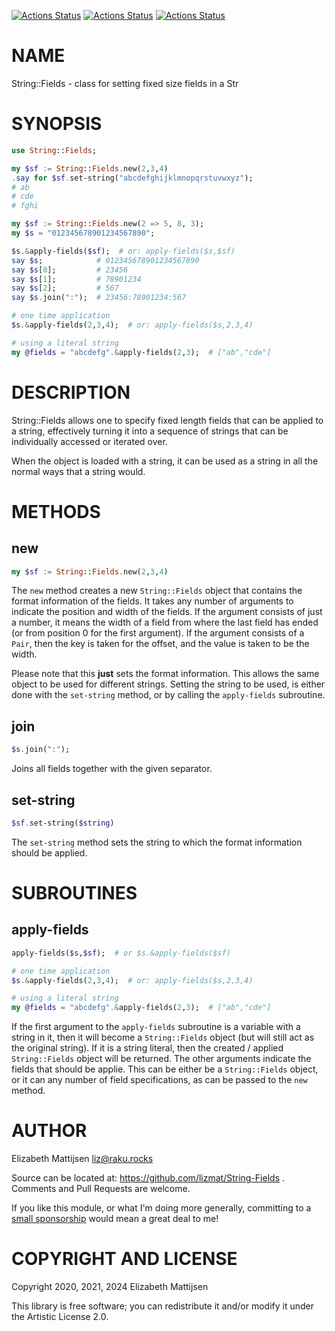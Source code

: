 [![Actions Status](https://github.com/lizmat/String-Fields/actions/workflows/linux.yml/badge.svg)](https://github.com/lizmat/String-Fields/actions) [![Actions Status](https://github.com/lizmat/String-Fields/actions/workflows/macos.yml/badge.svg)](https://github.com/lizmat/String-Fields/actions) [![Actions Status](https://github.com/lizmat/String-Fields/actions/workflows/windows.yml/badge.svg)](https://github.com/lizmat/String-Fields/actions)

NAME
====

String::Fields - class for setting fixed size fields in a Str

SYNOPSIS
========

```raku
use String::Fields;

my $sf := String::Fields.new(2,3,4)
.say for $sf.set-string("abcdefghijklmnopqrstuvwxyz");
# ab
# cde
# fghi

my $sf := String::Fields.new(2 => 5, 8, 3);
my $s = "012345678901234567890";

$s.&apply-fields($sf);  # or: apply-fields($s,$sf)
say $s;            # 012345678901234567890
say $s[0];         # 23456
say $s[1];         # 78901234
say $s[2];         # 567
say $s.join(":");  # 23456:78901234:567

# one time application
$s.&apply-fields(2,3,4);  # or: apply-fields($s,2,3,4)

# using a literal string
my @fields = "abcdefg".&apply-fields(2,3);  # ["ab","cde"]
```

DESCRIPTION
===========

String::Fields allows one to specify fixed length fields that can be applied to a string, effectively turning it into a sequence of strings that can be individually accessed or iterated over.

When the object is loaded with a string, it can be used as a string in all the normal ways that a string would.

METHODS
=======

new
---

```raku
my $sf := String::Fields.new(2,3,4)
```

The `new` method creates a new `String::Fields` object that contains the format information of the fields. It takes any number of arguments to indicate the position and width of the fields. If the argument consists of just a number, it means the width of a field from where the last field has ended (or from position 0 for the first argument). If the argument consists of a `Pair`, then the key is taken for the offset, and the value is taken to be the width.

Please note that this **just** sets the format information. This allows the same object to be used for different strings. Setting the string to be used, is either done with the `set-string` method, or by calling the `apply-fields` subroutine.

join
----

```raku
$s.join(":");
```

Joins all fields together with the given separator.

set-string
----------

```raku
$sf.set-string($string)
```

The `set-string` method sets the string to which the format information should be applied.

SUBROUTINES
===========

apply-fields
------------

```raku
apply-fields($s,$sf);  # or $s.&apply-fields($sf)

# one time application
$s.&apply-fields(2,3,4);  # or: apply-fields($s,2,3,4)

# using a literal string
my @fields = "abcdefg".&apply-fields(2,3);  # ["ab","cde"]
```

If the first argument to the `apply-fields` subroutine is a variable with a string in it, then it will become a `String::Fields` object (but will still act as the original string). If it is a string literal, then the created / applied `String::Fields` object will be returned. The other arguments indicate the fields that should be applie. This can be either be a `String::Fields` object, or it can any number of field specifications, as can be passed to the `new` method.

AUTHOR
======

Elizabeth Mattijsen <liz@raku.rocks>

Source can be located at: https://github.com/lizmat/String-Fields . Comments and Pull Requests are welcome.

If you like this module, or what I'm doing more generally, committing to a [small sponsorship](https://github.com/sponsors/lizmat/) would mean a great deal to me!

COPYRIGHT AND LICENSE
=====================

Copyright 2020, 2021, 2024 Elizabeth Mattijsen

This library is free software; you can redistribute it and/or modify it under the Artistic License 2.0.

